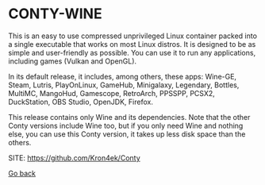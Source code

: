 # CONTY-WINE

 This is an easy to use compressed unprivileged Linux container packed 
 into a single executable that works on most Linux distros. It is 
 designed to be as simple and user-friendly as possible. You can use 
 it to run any applications, including games (Vulkan and OpenGL).
 
 In its default release, it includes, among others, these apps: Wine-GE,
 Steam, Lutris, PlayOnLinux, GameHub, Minigalaxy, Legendary, Bottles, 
 MultiMC, MangoHud, Gamescope, RetroArch, PPSSPP, PCSX2, DuckStation, 
 OBS Studio, OpenJDK, Firefox.
 
 This release contains only Wine and its dependencies. Note that the 
 other Conty versions include Wine too, but if you only need Wine and 
 nothing else, you can use this Conty version, it takes up less disk 
 space than the others.

 SITE: https://github.com/Kron4ek/Conty

 [Go back](https://portable-linux-apps.github.io/apps.html)
